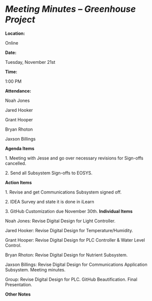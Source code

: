 <a name="br1"></a> 

# *Meeting Minutes – Greenhouse Project*<a name="br1"></a> 

**Location:**

Online

**Date:**

Tuesday, November 21st

**Time:**

1:00 PM

**Attendance:**

Noah Jones

Jared Hooker

Grant Hooper

Bryan Rhoton

Jaxson Billings

**Agenda Items**

1\. Meeting with Jesse and go over necessary revisions for Sign-offs cancelled.

2\. Send all Subsystem Sign-offs to EOSYS.

**Action Items**

1\. Revise and get Communications Subsystem signed off.

2\. IDEA Survey and state it is done in iLearn

3\. GitHub Customization due November 30th.
**Individual Items**

Noah Jones: Revise Digital Design for Light Controller.

Jared Hooker: Revise Digital Design for Temperature/Humidity.

Grant Hooper: Revise Digital Design for PLC Controller & Water Level Control.

Bryan Rhoton: Revise Digital Design for Nutrient Subsystem.

Jaxson Billings: Revise Digital Design for Communications Application Subsystem. Meeting minutes.

Group: Revise Digital Design for PLC. GitHub Beautification. Final Presentation.

**Other Notes**
